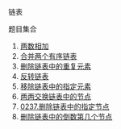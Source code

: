 链表

题目集合

1. [两数相加](./0002_add_two_numbers.ts)
2. [合并两个有序链表](./0021_merge_two_sorted_lists.ts)
3. [删除链表中的重复元素](./0083_remove_duplicates_from_sorted_list.ts)
4. [反转链表](./0206_reverse_linked_list.ts)
5. [移除链表中的指定元素](./0203_remove_linked_list_elements.ts)
6. [两两交换链表中的节点](./0024_swap_nodes_in_pairs.ts)
7. [0237.删除链表中的指定节点](./0237_delete_node_in_a_linked_list.ts)
8. [删除链表中的倒数第几个节点](./0019_remove_nth_node_from_end_of_list.ts)
